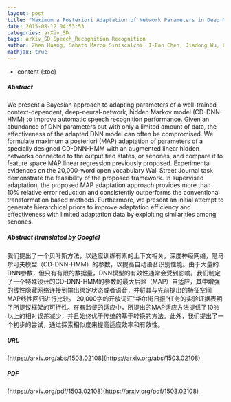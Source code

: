 ```yaml
---
layout: post
title: "Maximum a Posteriori Adaptation of Network Parameters in Deep Models"
date: 2015-08-12 04:53:53
categories: arXiv_SD
tags: arXiv_SD Speech_Recognition Recognition
author: Zhen Huang, Sabato Marco Siniscalchi, I-Fan Chen, Jiadong Wu, Chin-Hui Lee
mathjax: true
---
```


* content
{:toc}

##### Abstract
We present a Bayesian approach to adapting parameters of a well-trained context-dependent, deep-neural-network, hidden Markov model (CD-DNN-HMM) to improve automatic speech recognition performance. Given an abundance of DNN parameters but with only a limited amount of data, the effectiveness of the adapted DNN model can often be compromised. We formulate maximum a posteriori (MAP) adaptation of parameters of a specially designed CD-DNN-HMM with an augmented linear hidden networks connected to the output tied states, or senones, and compare it to feature space MAP linear regression previously proposed. Experimental evidences on the 20,000-word open vocabulary Wall Street Journal task demonstrate the feasibility of the proposed framework. In supervised adaptation, the proposed MAP adaptation approach provides more than 10% relative error reduction and consistently outperforms the conventional transformation based methods. Furthermore, we present an initial attempt to generate hierarchical priors to improve adaptation efficiency and effectiveness with limited adaptation data by exploiting similarities among senones.

##### Abstract (translated by Google)
我们提出了一个贝叶斯方法，以适应训练有素的上下文相关，深度神经网络，隐马尔可夫模型（CD-DNN-HMM）的参数，以提高自动语音识别性能。由于大量的DNN参数，但只有有限的数据量，DNN模型的有效性通常会受到影响。我们制定了一个特殊设计的CD-DNN-HMM的参数的最大后验（MAP）自适应，其中增强的线性隐藏网络连接到输出绑定状态或者语音，并将其与先前提出的特征空间MAP线性回归进行比较。 20,000字的开放词汇“华尔街日报”任务的实验证据表明了所提议框架的可行性。在有监督的适应中，所提出的MAP适应方法提供了10％以上的相对误差减少，并且始终优于传统的基于转换的方法。此外，我们提出了一个初步的尝试，通过探索相似度来提高适应效率和有效性。

##### URL
[https://arxiv.org/abs/1503.02108](https://arxiv.org/abs/1503.02108)

##### PDF
[https://arxiv.org/pdf/1503.02108](https://arxiv.org/pdf/1503.02108)

